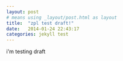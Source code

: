 ```yaml
---
layout: post 
# means using _layout/post.html as layout
title:  "zpl test draft!"
date:   2014-01-24 22:43:17
categories: jekyll test
---
```

i'm testing draft
